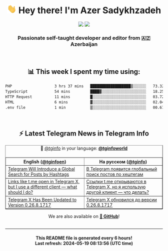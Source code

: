 <div align="center">
	<div>
		<h1>
      <img src="./assets/hi.gif" width="30px"> Hey there! I'm Azer Sadykhzadeh
    </h1>
    <img height="18" src="https://komarev.com/ghpvc/?username=sadykhzadeh&label=Views&color=2081c1&style=flat-square" />
		<a href="https://wakatime.com/Azer"> <img height="18" src="https://wakatime.com/badge/user/f80ae27a-c328-426f-a381-bc84136e2dd6.svg" /> </a>
    <h3>
      Passionate self-taught developer and editor from 🇦🇿 Azerbaijan
    </h3>
  </div>
  <br>

<h2>📊 This week I spent my time using:</h2>

<!--START_SECTION:waka-->

```txt
PHP                   3 hrs 37 mins   ██████████████████▒░░░░░░   73.32 %
TypeScript            54 mins         ████▓░░░░░░░░░░░░░░░░░░░░   18.25 %
HTTP Request          11 mins         █░░░░░░░░░░░░░░░░░░░░░░░░   03.72 %
HTML                  6 mins          ▓░░░░░░░░░░░░░░░░░░░░░░░░   02.04 %
.env file             1 min           ▒░░░░░░░░░░░░░░░░░░░░░░░░   00.67 %
```

<!--END_SECTION:waka-->

<br>

<h2>⚡️ Latest Telegram News in Telegram Info</h2>
  <table border>
		<tr>
			<th width="50%">English (<a href="https://t.me/tginfoen">@tginfoen</a>)</th>
			<th>На русском (<a href="https://t.me/tginfo">@tginfo</a>)</th>
		</tr>
		<caption>🚩 <a href="https://t.me/tginfo">@tginfo</a> in your language: <a href="https://t.me/tginfoworld"><b>@tginfoworld</b></a><caption/>
  <tr><td><a href="https://t.me/tginfoen/1916">Telegram Will Introduce a Global Search for Posts by Hashtags</a></td>
    <td><a href="https://t.me/tginfo/4020">В Telegram появится глобальный поиск постов по хештегам</a></td></tr><tr><td><a href="https://t.me/tginfoen/1915">Links like t․me open in Telegram X, but I use a different client — what should I do?</a></td>
    <td><a href="https://t.me/tginfo/4019">Ссылки t․me открываются в Telegram X, но я использую другой клиент — что делать?</a></td></tr><tr><td><a href="https://t.me/tginfoen/1914">Telegram X Has Been Updated to Version  0.26.8.1717</a></td>
    <td><a href="https://t.me/tginfo/4018">Telegram X обновился до версии 0.26.8.1717</a></td></tr>
</table>
We are also available on <a href="https://github.com/tginfo"><b>🐙 GitHub</b></a>!
</div>

<br>
<hr>
<h4 align="center">This README file is generated <b>every 6 hours</b>!</br>Last refresh: <b>2024-05-19 08:13:56 (UTC time)</b></h4>
